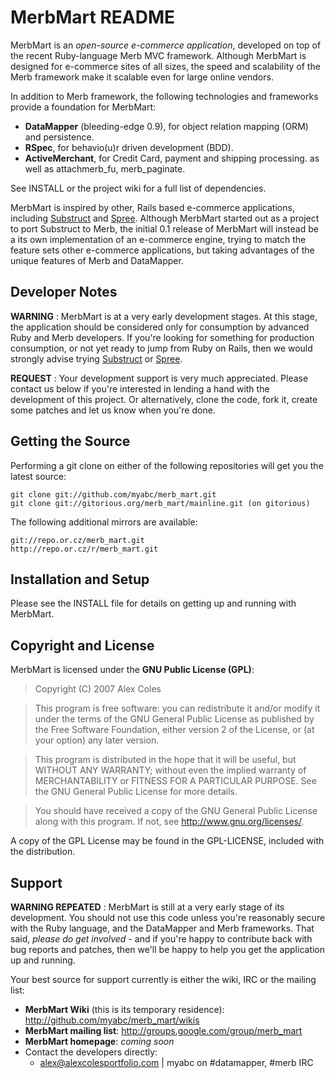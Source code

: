MerbMart README
===============

MerbMart is an *open-source e-commerce application*, developed on top of the 
recent Ruby-language Merb MVC framework. Although MerbMart is designed for 
e-commerce sites of all sizes, the speed and scalability of the Merb framework 
make it scalable even for large online vendors.

In addition to Merb framework, the following technologies and frameworks
provide a foundation for MerbMart:

 * **DataMapper** (bleeding-edge 0.9), for object relation mapping (ORM) and 
   persistence.
 * **RSpec**, for behavio(u)r driven development (BDD).
 * **ActiveMerchant**, for Credit Card, payment and shipping processing.
   as well as attachmerb\_fu, merb\_paginate.

See INSTALL or the project wiki for a full list of dependencies.

MerbMart is inspired by other, Rails based e-commerce applications, including
[Substruct][substruct] and [Spree][spree]. Although MerbMart started out as a
project to port Substruct to Merb, the initial 0.1 release of MerbMart will
instead be a its own implementation of an e-commerce engine, trying to match
the feature sets other e-commerce applications, but taking advantages of the
unique features of Merb and DataMapper.

Developer Notes
---------------

**WARNING** : MerbMart is at a very early development stages. At this stage, 
the application should be considered only for consumption by advanced Ruby and
Merb developers. If you're looking for something for production consumption,
or not yet ready to jump from Ruby on Rails, then we would strongly advise 
trying [Substruct][substruct] or [Spree][spree].

**REQUEST** : Your development support is very much appreciated. Please 
contact us below if you're interested in lending a hand with the development 
of this project. Or alternatively, clone the code, fork it, create some
patches and let us know when you're done.

Getting the Source
------------------

Performing a git clone on either of the following repositories will get you 
the latest source:

    git clone git://github.com/myabc/merb_mart.git
    git clone git://gitorious.org/merb_mart/mainline.git (on gitorious)

The following additional mirrors are available:

    git://repo.or.cz/merb_mart.git
    http://repo.or.cz/r/merb_mart.git

Installation and Setup
----------------------

Please see the INSTALL file for details on getting up and running with MerbMart.

Copyright and License
---------------------

MerbMart is licensed under the **GNU Public License (GPL)**:

   > Copyright (C) 2007  Alex Coles

   > This program is free software: you can redistribute it and/or modify
   > it under the terms of the GNU General Public License as published by
   > the Free Software Foundation, either version 2 of the License, or
   > (at your option) any later version.

   > This program is distributed in the hope that it will be useful,
   > but WITHOUT ANY WARRANTY; without even the implied warranty of
   > MERCHANTABILITY or FITNESS FOR A PARTICULAR PURPOSE.  See the
   > GNU General Public License for more details.

   > You should have received a copy of the GNU General Public License
   > along with this program.  If not, see <http://www.gnu.org/licenses/>.

A copy of the GPL License may be found in the GPL-LICENSE, included with
the distribution.

Support
-------

**WARNING REPEATED** : MerbMart is still at a very early stage of its 
development. You should not use this code unless you're reasonably secure with 
the Ruby language, and the DataMapper and Merb frameworks. That said, _please 
do get involved_ - and if you're happy to contribute back with bug reports and 
patches, then we'll be happy to help you get the application up and running.

Your best source for support currently is either the wiki, IRC or the mailing
list:

 * **MerbMart Wiki** (this is its temporary residence):
    http://github.com/myabc/merb_mart/wikis
 * **MerbMart mailing list**:
    <http://groups.google.com/group/merb_mart>
 * **MerbMart homepage**: _coming soon_
 * Contact the developers directly:
    - <alex@alexcolesportfolio.com> | myabc on #datamapper, #merb IRC

[substruct]:http://code.google.com/p/substruct/ "Substruct e-commerce project"
[spree]:http://spreehq.org/ "Spree Online Commerce for Ruby on Rails"
